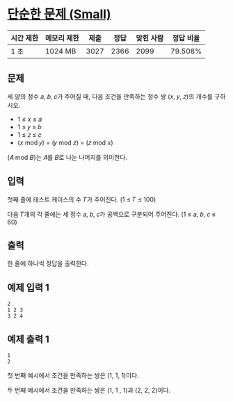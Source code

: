 # [단순한 문제 (Small)](https://www.acmicpc.net/problem/25494)

| 시간 제한 | 메모리 제한 | 제출 | 정답 | 맞힌 사람 | 정답 비율 |
| --- | --- | --- | --- | --- | --- |
| 1 초 | 1024 MB | 3027 | 2366 | 2099 | 79.508% |

## 문제

세 양의 정수 𝑎, 𝑏, 𝑐가 주어질 때, 다음 조건을 만족하는 정수 쌍 (𝑥, 𝑦, 𝑧)의 개수를 구하시오.

- 1 ≤ 𝑥 ≤ 𝑎
- 1 ≤ 𝑦 ≤ 𝑏
- 1 ≤ 𝑧 ≤ 𝑐
- (𝑥 mod 𝑦) = (𝑦 mod 𝑧) = (𝑧 mod 𝑥)

(𝐴 mod 𝐵)는 𝐴를 𝐵로 나눈 나머지를 의미한다.

## 입력

첫째 줄에 테스트 케이스의 수 𝑇가 주어진다. (1 ≤ 𝑇 ≤ 100)

다음 𝑇개의 각 줄에는 세 정수 𝑎, 𝑏, 𝑐가 공백으로 구분되어 주어진다. (1 ≤ 𝑎, 𝑏, 𝑐 ≤ 60)

## 출력

한 줄에 하나씩 정답을 출력한다.

## 예제 입력 1

```
2
1 2 3
3 2 4

```

## 예제 출력 1

```
1
2

```

첫 번째 예시에서 조건을 만족하는 쌍은 (1, 1, 1)이다.

두 번째 예시에서 조건을 만족하는 쌍은 (1, 1 , 1)과 (2, 2, 2)이다.
